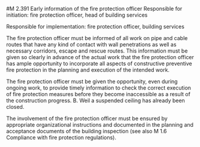 #M 2.391 Early information of the fire protection officer
Responsible for initiation: fire protection officer, head of building services

Responsible for implementation: fire protection officer, building services

The fire protection officer must be informed of all work on pipe and cable routes that have any kind of contact with wall penetrations as well as necessary corridors, escape and rescue routes. This information must be given so clearly in advance of the actual work that the fire protection officer has ample opportunity to incorporate all aspects of constructive preventive fire protection in the planning and execution of the intended work.

The fire protection officer must be given the opportunity, even during ongoing work, to provide timely information to check the correct execution of fire protection measures before they become inaccessible as a result of the construction progress. B. Weil a suspended ceiling has already been closed.

The involvement of the fire protection officer must be ensured by appropriate organizational instructions and documented in the planning and acceptance documents of the building inspection (see also M 1.6 Compliance with fire protection regulations).



